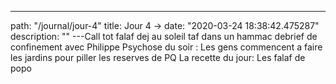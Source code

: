 ---
path: "/journal/jour-4"
title: Jour 4 → 
date: "2020-03-24 18:38:42.475287"
description: ""
---Call tot 
falaf 
dej au soleil
taf dans un hammac
debrief de confinement avec Philippe
Psychose du soir :  Les gens commencent a faire les jardins pour piller les reserves de PQ
La recette du jour: Les falaf de popo

